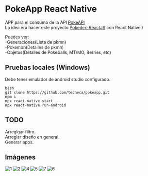 # PokeApp React Native

APP para el consumo de la API [PokeAPI](https://pokeapi.co/)\
La idea era hacer este proyecto [Pokedex-ReactJS](https://github.com/techeca/Pokedex-ReactJS) con React Native.\

Puedes ver:\
-Generaciones(Lista de pkmn)\
-Pokemon(Detalles de pkmn)\
-Objetos(Detalles de Pokeballs, MT/MO, Berries, etc)

## Pruebas locales (Windows)

Debe tener emulador de android studio configurado.

```
bash
git clone https://github.com/techeca/pokeapp.git
npm i
npx react-native start
npx react-native run-android
```

## TODO

Arreglgar filtro.\
Arreglar diseño en general.\
Generar apps.

## Imágenes

![1](https://user-images.githubusercontent.com/53408118/167947904-f8c954a8-1b45-468a-9c7c-3a77effa40c3.PNG)
![2](https://user-images.githubusercontent.com/53408118/167947907-c90f4600-ffc5-4352-88af-c553b6fc25ee.PNG)
![4](https://user-images.githubusercontent.com/53408118/167947912-c4369347-0041-4f0d-8364-dbec555a9752.PNG)
![5](https://user-images.githubusercontent.com/53408118/167947914-52473811-0186-4679-88a4-f67673ff9d10.PNG)
![7](https://user-images.githubusercontent.com/53408118/167977435-af5dd122-c02a-4615-868f-c08efe60d149.PNG)
![6](https://user-images.githubusercontent.com/53408118/167977432-ee631b44-6b58-4bfb-be2d-3e0124d1f846.PNG)
